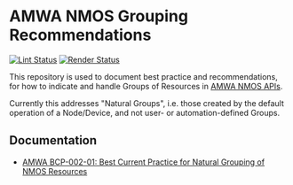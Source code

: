 # AMWA NMOS Grouping Recommendations

[![Lint Status](https://github.com/AMWA-TV/nmos-grouping/workflows/Lint/badge.svg)](https://github.com/AMWA-TV/nmos-grouping/actions?query=workflow%3ALint)
[![Render Status](https://github.com/AMWA-TV/nmos-grouping/workflows/Render/badge.svg)](https://github.com/AMWA-TV/nmos-grouping/actions?query=workflow%3ARender)

This repository is used to document best practice and recommendations,
for how to indicate and handle Groups of Resources in [AMWA NMOS APIs](https://specs.amwa.tv/nmos).

Currently this addresses "Natural Groups",
i.e. those created by the default operation of a Node/Device,
and not user- or automation-defined Groups.

## Documentation

- [AMWA BCP-002-01: Best Current Practice for Natural Grouping of NMOS Resources](best-practice-natural-grouping.md)
